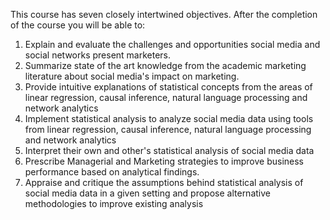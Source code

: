 
This course has seven closely intertwined objectives.
After the completion of the course you will be able to:

1. Explain and evaluate the challenges and opportunities social media and social networks present marketers.
2. Summarize state of the art knowledge from the academic marketing literature about social media's impact on marketing.
3. Provide intuitive explanations of statistical concepts from the areas of linear regression, causal inference, natural language processing and network analytics
4. Implement statistical analysis to analyze social media data using tools from linear regression, causal inference, natural language processing and network analytics
5. Interpret their own and other's statistical analysis of social media data
6. Prescribe Managerial and Marketing strategies to improve business performance based on analytical findings.
7. Appraise and critique the assumptions behind statistical analysis of social media data in a given setting and propose alternative methodologies to improve existing analysis  
